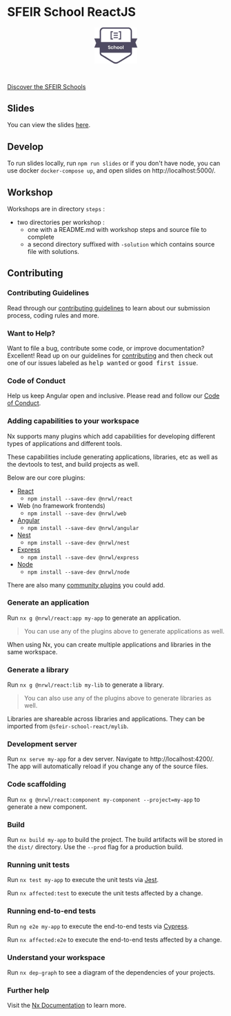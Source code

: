 # SFEIR School ReactJS

<p align="center">
 <img style="display:block" width="20%" height="20%" src="./docs/assets/images/sfeir-school-logo.png" alt="SFEIR School logo">
</p>

<br/>

[Discover the SFEIR Schools](https://www.sfeir.com/fr/contenus-dexperts/sfeir-school)

## Slides

You can view the slides [here](https://sfeir-open-source.github.io/sfeir-school-react/#/).

## Develop

To run slides locally, run `npm run slides` or if you don't have node, you can use docker `docker-compose up`, and open slides on http://localhost:5000/.

## Workshop

Workshops are in directory `steps` :

- two directories per workshop :
  - one with a README.md with workshop steps and source file to complete
  - a second directory suffixed with `-solution` which contains source file with solutions.

## Contributing

### Contributing Guidelines

Read through our [contributing guidelines][contributing] to learn about our submission process, coding rules and more.

### Want to Help?

Want to file a bug, contribute some code, or improve documentation? Excellent! Read up on our guidelines for [contributing][contributing] and then check out one of our issues labeled as <kbd>help wanted</kbd> or <kbd>good first issue</kbd>.

### Code of Conduct

Help us keep Angular open and inclusive. Please read and follow our [Code of Conduct][codeofconduct].

[contributing]: CONTRIBUTING.md
[codeofconduct]: https://github.com/sfeir-open-source/code-of-conduct/blob/master/CODE_OF_CONDUCT.md

### Adding capabilities to your workspace

Nx supports many plugins which add capabilities for developing different types of applications and different tools.

These capabilities include generating applications, libraries, etc as well as the devtools to test, and build projects as well.

Below are our core plugins:

- [React](https://reactjs.org)
  - `npm install --save-dev @nrwl/react`
- Web (no framework frontends)
  - `npm install --save-dev @nrwl/web`
- [Angular](https://angular.io)
  - `npm install --save-dev @nrwl/angular`
- [Nest](https://nestjs.com)
  - `npm install --save-dev @nrwl/nest`
- [Express](https://expressjs.com)
  - `npm install --save-dev @nrwl/express`
- [Node](https://nodejs.org)
  - `npm install --save-dev @nrwl/node`

There are also many [community plugins](https://nx.dev/community) you could add.

### Generate an application

Run `nx g @nrwl/react:app my-app` to generate an application.

> You can use any of the plugins above to generate applications as well.

When using Nx, you can create multiple applications and libraries in the same workspace.

### Generate a library

Run `nx g @nrwl/react:lib my-lib` to generate a library.

> You can also use any of the plugins above to generate libraries as well.

Libraries are shareable across libraries and applications. They can be imported from `@sfeir-school-react/mylib`.

### Development server

Run `nx serve my-app` for a dev server. Navigate to http://localhost:4200/. The app will automatically reload if you change any of the source files.

### Code scaffolding

Run `nx g @nrwl/react:component my-component --project=my-app` to generate a new component.

### Build

Run `nx build my-app` to build the project. The build artifacts will be stored in the `dist/` directory. Use the `--prod` flag for a production build.

### Running unit tests

Run `nx test my-app` to execute the unit tests via [Jest](https://jestjs.io).

Run `nx affected:test` to execute the unit tests affected by a change.

### Running end-to-end tests

Run `ng e2e my-app` to execute the end-to-end tests via [Cypress](https://www.cypress.io).

Run `nx affected:e2e` to execute the end-to-end tests affected by a change.

### Understand your workspace

Run `nx dep-graph` to see a diagram of the dependencies of your projects.

### Further help

Visit the [Nx Documentation](https://nx.dev) to learn more.
